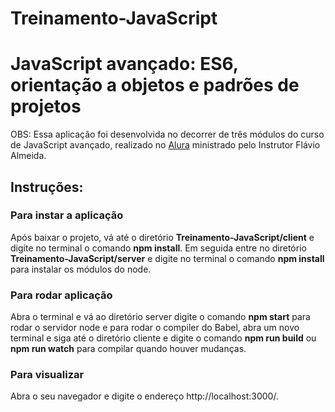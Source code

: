 # Treinamento-JavaScript
<h1>JavaScript avançado: ES6, orientação a objetos e padrões de projetos</h1>

OBS:
Essa aplicação foi desenvolvida no decorrer de três módulos do curso de JavaScript avançado, realizado no <a href="https://www.alura.com.br">Alura<a> ministrado pelo Instrutor Flávio Almeida.

<h2>Instruções:</h2>

<h3>Para instar a aplicação</h3>
<p>Após baixar o projeto, vá até o diretório <b>Treinamento-JavaScript/client</b> e digite no terminal o comando <b>npm install</b>.
Em seguida entre no diretório <b>Treinamento-JavaScript/server</b> e digite no terminal o comando <b>npm install</b> para instalar os módulos do node.</p>

<h3>Para rodar aplicação</h3>
<p>Abra o terminal e vá ao diretório server digite o comando <b>npm start</b> para rodar o servidor node e
para rodar o compiler do Babel, abra um novo terminal e siga até o diretório cliente e digite o comando <b>npm run build</b> ou <b>npm run watch</b> para compilar quando houver mudanças.</p>

<h3>Para visualizar</h3>
<p>Abra o seu navegador e digite o endereço http://localhost:3000/.</p>
